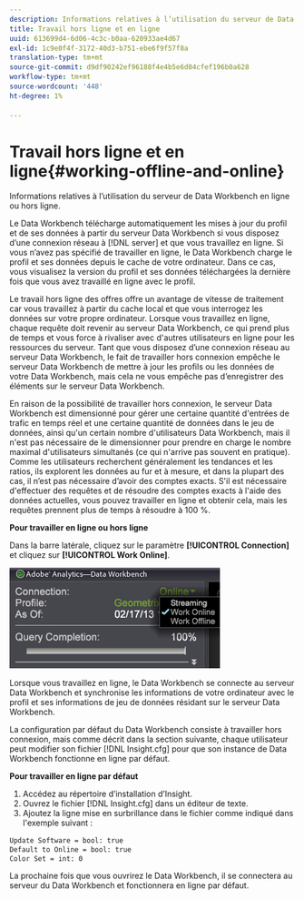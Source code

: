 ```yaml
---
description: Informations relatives à l’utilisation du serveur de Data Workbench en ligne ou hors ligne.
title: Travail hors ligne et en ligne
uuid: 613699d4-6d06-4c3c-b0aa-620933ae4d67
exl-id: 1c9e0f4f-3172-40d3-b751-ebe6f9f57f8a
translation-type: tm+mt
source-git-commit: d9df90242ef96188f4e4b5e6d04cfef196b0a628
workflow-type: tm+mt
source-wordcount: '448'
ht-degree: 1%

---
```


# Travail hors ligne et en ligne{#working-offline-and-online}

Informations relatives à l’utilisation du serveur de Data Workbench en ligne ou hors ligne.

Le Data Workbench télécharge automatiquement les mises à jour du profil et de ses données à partir du serveur Data Workbench si vous disposez d’une connexion réseau à [!DNL server] et que vous travaillez en ligne. Si vous n’avez pas spécifié de travailler en ligne, le Data Workbench charge le profil et ses données depuis le cache de votre ordinateur. Dans ce cas, vous visualisez la version du profil et ses données téléchargées la dernière fois que vous avez travaillé en ligne avec le profil.

Le travail hors ligne des offres offre un avantage de vitesse de traitement car vous travaillez à partir du cache local et que vous interrogez les données sur votre propre ordinateur. Lorsque vous travaillez en ligne, chaque requête doit revenir au serveur Data Workbench, ce qui prend plus de temps et vous force à rivaliser avec d&#39;autres utilisateurs en ligne pour les ressources du serveur. Tant que vous disposez d’une connexion réseau au serveur Data Workbench, le fait de travailler hors connexion empêche le serveur Data Workbench de mettre à jour les profils ou les données de votre Data Workbench, mais cela ne vous empêche pas d’enregistrer des éléments sur le serveur Data Workbench.

En raison de la possibilité de travailler hors connexion, le serveur Data Workbench est dimensionné pour gérer une certaine quantité d&#39;entrées de trafic en temps réel et une certaine quantité de données dans le jeu de données, ainsi qu&#39;un certain nombre d&#39;utilisateurs Data Workbench, mais il n&#39;est pas nécessaire de le dimensionner pour prendre en charge le nombre maximal d&#39;utilisateurs simultanés (ce qui n&#39;arrive pas souvent en pratique). Comme les utilisateurs recherchent généralement les tendances et les ratios, ils explorent les données au fur et à mesure, et dans la plupart des cas, il n’est pas nécessaire d’avoir des comptes exacts. S&#39;il est nécessaire d&#39;effectuer des requêtes et de résoudre des comptes exacts à l&#39;aide des données actuelles, vous pouvez travailler en ligne et obtenir cela, mais les requêtes prennent plus de temps à résoudre à 100 %.

**Pour travailler en ligne ou hors ligne**

Dans la barre latérale, cliquez sur le paramètre **[!UICONTROL Connection]** et cliquez sur **[!UICONTROL Work Online]**.

![](assets/sidebar_work_online.png)

Lorsque vous travaillez en ligne, le Data Workbench se connecte au serveur Data Workbench et synchronise les informations de votre ordinateur avec le profil et ses informations de jeu de données résidant sur le serveur Data Workbench.

La configuration par défaut du Data Workbench consiste à travailler hors connexion, mais comme décrit dans la section suivante, chaque utilisateur peut modifier son fichier [!DNL Insight.cfg] pour que son instance de Data Workbench fonctionne en ligne par défaut.

**Pour travailler en ligne par défaut**

1. Accédez au répertoire d’installation d’Insight.
1. Ouvrez le fichier [!DNL Insight.cfg] dans un éditeur de texte.
1. Ajoutez la ligne mise en surbrillance dans le fichier comme indiqué dans l&#39;exemple suivant :

```
Update Software = bool: true
Default to Online = bool: true
Color Set = int: 0
```

La prochaine fois que vous ouvrirez le Data Workbench, il se connectera au serveur du Data Workbench et fonctionnera en ligne par défaut.
